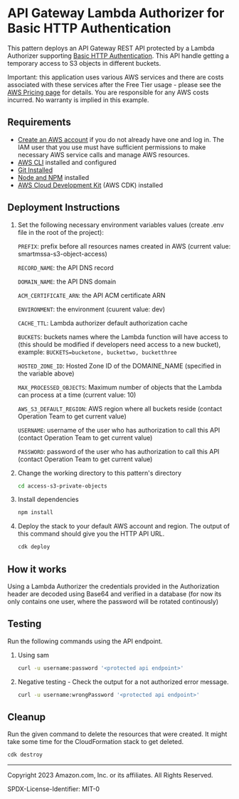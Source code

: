 # API Gateway Lambda Authorizer for Basic HTTP Authentication

This pattern deploys an API Gateway REST API protected by a Lambda Authorizer supporting [Basic HTTP Authentication](https://en.wikipedia.org/wiki/Basic_access_authentication). This API handle getting a temporary access to S3 objects in different buckets.

Important: this application uses various AWS services and there are costs associated with these services after the Free Tier usage - please see the [AWS Pricing page](https://aws.amazon.com/pricing/) for details. You are responsible for any AWS costs incurred. No warranty is implied in this example.

## Requirements

- [Create an AWS account](https://portal.aws.amazon.com/gp/aws/developer/registration/index.html) if you do not already have one and log in. The IAM user that you use must have sufficient permissions to make necessary AWS service calls and manage AWS resources.
- [AWS CLI](https://docs.aws.amazon.com/cli/latest/userguide/install-cliv2.html) installed and configured
- [Git Installed](https://git-scm.com/book/en/v2/Getting-Started-Installing-Git)
- [Node and NPM](https://nodejs.org/en/download/) installed
- [AWS Cloud Development Kit](https://docs.aws.amazon.com/cdk/latest/guide/cli.html) (AWS CDK) installed

## Deployment Instructions

1. Set the following necessary environment variables values (create .env file in the root of the project):

    `PREFIX`: prefix before all resources names created in AWS (current value: smartmssa-s3-object-access)

    `RECORD_NAME`: the API DNS record

    `DOMAIN_NAME`: the API DNS domain

    `ACM_CERTIFICATE_ARN`: the API ACM certificate ARN

    `ENVIRONMENT`: the environment (cuurent value: dev)

    `CACHE_TTL`: Lambda authorizer default authorization cache

    `BUCKETS`: buckets names where the Lambda function will have access to (this should be modified if developers need access to a new bucket), example: `BUCKETS=bucketone, buckettwo, bucketthree`

    `HOSTED_ZONE_ID`: Hosted Zone ID of the DOMAINE_NAME (specified in the variable above)

    `MAX_PROCESSED_OBJECTS`: Maximum number of objects that the Lambda can process at a time (current value: 10)

    `AWS_S3_DEFAULT_REGION`: AWS region where all buckets reside (contact Operation Team to get current value)

    `USERNAME`: username of the user who has authorization to call this API (contact Operation Team to get current value)

    `PASSWORD`: password of the user who has authorization to call this API (contact Operation Team to get current value)


2. Change the working directory to this pattern's directory

   ```bash
   cd access-s3-private-objects
   ```

3. Install dependencies

   ```bash
   npm install
   ```

4. Deploy the stack to your default AWS account and region. The output of this command should give you the HTTP API URL.
   ```bash
   cdk deploy
   ```

## How it works

Using a Lambda Authorizer the credentials provided in the Authorization header are decoded using Base64 and verified in a database (for now its only contains one user, where the password will be rotated continously)

## Testing

Run the following commands using the API endpoint.

1. Using sam

   ```bash
   curl -u username:password '<protected api endpoint>'
   ```

2. Negative testing - Check the output for a not authorized error message.
   ```bash
   curl -u username:wrongPassword '<protected api endpoint>'
   ```

## Cleanup

Run the given command to delete the resources that were created. It might take some time for the CloudFormation stack to get deleted.

```bash
cdk destroy
```

---

Copyright 2023 Amazon.com, Inc. or its affiliates. All Rights Reserved.

SPDX-License-Identifier: MIT-0
